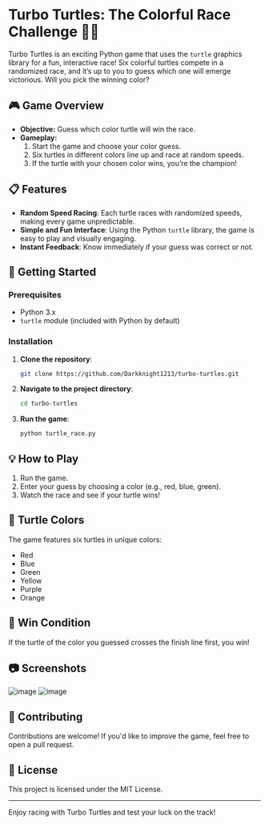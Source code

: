# Turbo Turtles: The Colorful Race Challenge 🐢🏁

Turbo Turtles is an exciting Python game that uses the `turtle` graphics library for a fun, interactive race! Six colorful turtles compete in a randomized race, and it’s up to you to guess which one will emerge victorious. Will you pick the winning color?

## 🎮 Game Overview

- **Objective:** Guess which color turtle will win the race.
- **Gameplay:** 
    1. Start the game and choose your color guess.
    2. Six turtles in different colors line up and race at random speeds.
    3. If the turtle with your chosen color wins, you’re the champion!

## 📋 Features

- **Random Speed Racing**: Each turtle races with randomized speeds, making every game unpredictable.
- **Simple and Fun Interface**: Using the Python `turtle` library, the game is easy to play and visually engaging.
- **Instant Feedback**: Know immediately if your guess was correct or not.

## 🚀 Getting Started

### Prerequisites

- Python 3.x
- `turtle` module (included with Python by default)

### Installation

1. **Clone the repository**:
    ```bash
    git clone https://github.com/Darkknight1213/turbo-turtles.git
    ```
2. **Navigate to the project directory**:
    ```bash
    cd turbo-turtles
    ```

3. **Run the game**:
    ```bash
    python turtle_race.py
    ```

## 💡 How to Play

1. Run the game.
2. Enter your guess by choosing a color (e.g., red, blue, green).
3. Watch the race and see if your turtle wins!

## 🐢 Turtle Colors

The game features six turtles in unique colors:
- Red
- Blue
- Green
- Yellow
- Purple
- Orange

## 🎉 Win Condition

If the turtle of the color you guessed crosses the finish line first, you win!

## 📷 Screenshots

![image](https://github.com/user-attachments/assets/e3ba3974-a85e-47ca-8061-a9592fa26668)
![image](https://github.com/user-attachments/assets/e363b91e-be4e-4db2-9e2c-4feeddafcf3b)


## 🤝 Contributing

Contributions are welcome! If you'd like to improve the game, feel free to open a pull request.

## 📜 License

This project is licensed under the MIT License.

---

Enjoy racing with Turbo Turtles and test your luck on the track!
